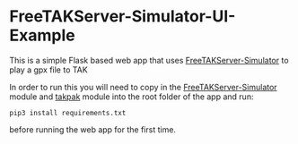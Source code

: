 # FreeTAKServer-Simulator-UI-Example

This is a simple Flask based web app that uses 
[FreeTAKServer-Simulator](https://github.com/lennisthemenace/FreeTAKServer-Simulator)
to play a gpx file to TAK

In order to run this you will need to copy in the 
[FreeTAKServer-Simulator](https://github.com/lennisthemenace/FreeTAKServer-Simulator) 
module and
[takpak](https://github.com/pinztrek/takpak) module into the root folder of the app 
and run:
```
pip3 install requirements.txt
```
before running the web app for the first time.
